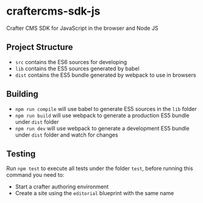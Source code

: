 # craftercms-sdk-js
Crafter CMS SDK for JavaScript in the browser and Node JS

## Project Structure

- `src` contains the ES6 sources for developing
- `lib` contains the ES5 sources generated by babel
- `dist` contains the ES5 bundle generated by webpack to use in browsers


## Building

- `npm run compile` will use babel to generate ES5 sources in the `lib` folder
- `npm run build` will use webpack to generate a production ES5 bundle under `dist` folder
- `npm run dev` will use webpack to generate a development ES5 bundle under `dist` folder and watch for changes

## Testing

Run `npm test` to execute all tests under the folder `test`, before running this command you need to:
- Start a crafter authoring environment
- Create a site using the `editorial` blueprint with the same name
